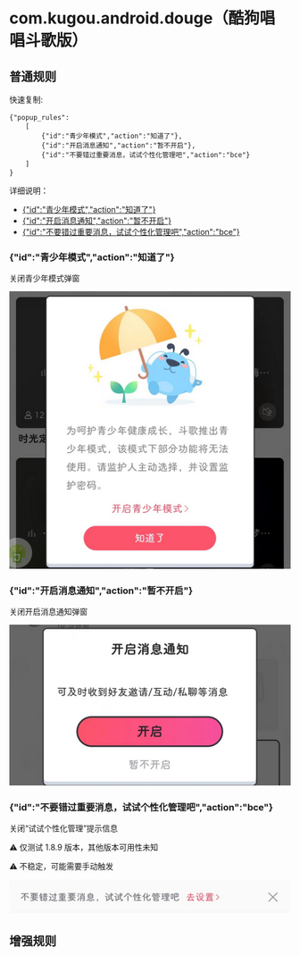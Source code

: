 # com.kugou.android.douge（酷狗唱唱斗歌版）

## 普通规则

快速复制:
```
{"popup_rules":
    [
        {"id":"青少年模式","action":"知道了"},
        {"id":"开启消息通知","action":"暂不开启"},
        {"id":"不要错过重要消息，试试个性化管理吧","action":"bce"}
    ]
}
```
详细说明：
- [{"id":"青少年模式","action":"知道了"}](#id青少年模式action知道了)
- [{"id":"开启消息通知","action":"暂不开启"}](#id开启消息通知action暂不开启)
- [{"id":"不要错过重要消息，试试个性化管理吧","action":"bce"}](#id不要错过重要消息试试个性化管理吧actionbce)

### {"id":"青少年模式","action":"知道了"}
关闭青少年模式弹窗

![](./assets/青少年模式弹窗.jpg)

### {"id":"开启消息通知","action":"暂不开启"}
关闭开启消息通知弹窗

![](./assets/开启消息通知弹窗.jpg)

### {"id":"不要错过重要消息，试试个性化管理吧","action":"bce"}
关闭“试试个性化管理”提示信息

⚠ 仅测试 1.8.9 版本，其他版本可用性未知

⚠ 不稳定，可能需要手动触发

![](./assets/“试试个性化管理”提示信息.jpg)

## 增强规则
